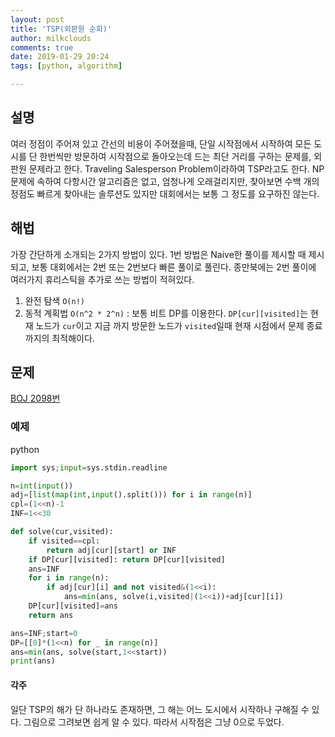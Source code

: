 ```yaml
---
layout: post
title: 'TSP(외판원 순회)'
author: milkclouds
comments: true
date: 2019-01-29 20:24
tags: [python, algorithm]

---
```


## 설명

여러 정점이 주어져 있고 간선의 비용이 주어졌을때, 단일 시작점에서 시작하여 모든 도시를 단 한번씩만 방문하여 시작점으로 돌아오는데 드는 최단 거리를 구하는 문제를, 외판원 문제라고 한다.
Traveling Salesperson Problem이라하여 TSP라고도 한다.
NP 문제에 속하여 다항시간 알고리즘은 없고, 엄청나게 오래걸리지만, 찾아보면 수백  개의 정점도 빠르게 찾아내는 솔루션도 있지만 대회에서는 보통 그 정도를 요구하진 않는다.


## 해법  

가장 간단하게 소개되는 2가지 방법이 있다. 1번 방법은 Naive한 풀이를 제시할 때 제시되고, 보통 대회에서는 2번 또는 2번보다 빠른 풀이로 풀린다. 종만북에는 2번 풀이에 여러가지 휴리스틱을 추가로 쓰는 방법이 적혀있다.

1. 완전 탐색 `O(n!)`
2. 동적 계획법 `O(n^2 * 2^n)`
: 보통 비트 DP를 이용한다. `DP[cur][visited]`는 현재 노드가 `cur`이고 지금
까지 방문한 노드가 `visited`일때 현재 시점에서 문제 종료까지의 최적해이다.


## 문제

[BOJ 2098번](https://www.acmicpc.net/problem/2098)  


### 예제  

python
```python
import sys;input=sys.stdin.readline

n=int(input())
adj=[list(map(int,input().split())) for i in range(n)]
cpl=(1<<n)-1
INF=1<<30

def solve(cur,visited):
    if visited==cpl:
        return adj[cur][start] or INF
    if DP[cur][visited]: return DP[cur][visited]
    ans=INF
    for i in range(n):
        if adj[cur][i] and not visited&(1<<i):
            ans=min(ans, solve(i,visited|(1<<i))+adj[cur][i])
    DP[cur][visited]=ans
    return ans

ans=INF;start=0
DP=[[0]*(1<<n) for _ in range(n)]
ans=min(ans, solve(start,1<<start))
print(ans)
```


#### 각주
일단 TSP의 해가 단 하나라도 존재하면, 그 해는 어느 도시에서 시작하나 구해질 수 있다. 그림으로 그려보면 쉽게 알 수 있다. 따라서 시작점은 그냥 0으로 두었다.